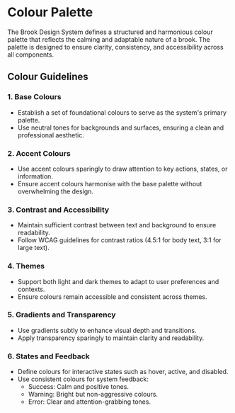 # Colour Palette

The Brook Design System defines a structured and harmonious colour palette that reflects the calming and adaptable nature of a brook. The palette is designed to ensure clarity, consistency, and accessibility across all components.

## Colour Guidelines

### 1. Base Colours
- Establish a set of foundational colours to serve as the system's primary palette.
- Use neutral tones for backgrounds and surfaces, ensuring a clean and professional aesthetic.

### 2. Accent Colours
- Use accent colours sparingly to draw attention to key actions, states, or information.
- Ensure accent colours harmonise with the base palette without overwhelming the design.

### 3. Contrast and Accessibility
- Maintain sufficient contrast between text and background to ensure readability.
- Follow WCAG guidelines for contrast ratios (4.5:1 for body text, 3:1 for large text).

### 4. Themes
- Support both light and dark themes to adapt to user preferences and contexts.
- Ensure colours remain accessible and consistent across themes.

### 5. Gradients and Transparency
- Use gradients subtly to enhance visual depth and transitions.
- Apply transparency sparingly to maintain clarity and readability.

### 6. States and Feedback
- Define colours for interactive states such as hover, active, and disabled.
- Use consistent colours for system feedback:
  - Success: Calm and positive tones.
  - Warning: Bright but non-aggressive colours.
  - Error: Clear and attention-grabbing tones.

